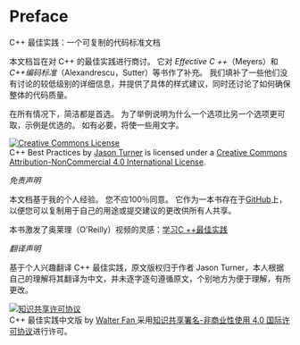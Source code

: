 # Preface

C++ 最佳实践：一个可复制的代码标准文档


本文档旨在对 C++ 的最佳实践进行商讨。 它对 *Effective C ++*（Meyers）和 *C++编码标准*（Alexandrescu，Sutter）等书作了补充。 我们填补了一些他们没有讨论的较低级别的详细信息，并提供了具体的样式建议，同时还讨论了如何确保整体的代码质量。

在所有情况下，简洁都是首选。 为了举例说明为什么一个选项比另一个选项更可取，示例是优选的。 如有必要，将使一些用文字。


<a rel="license" href="http://creativecommons.org/licenses/by-nc/4.0/"><img alt="Creative Commons License" style="border-width:0" src="https://i.creativecommons.org/l/by-nc/4.0/88x31.png" /></a><br /><span xmlns:dct="http://purl.org/dc/terms/" href="http://purl.org/dc/dcmitype/Text" property="dct:title" rel="dct:type">C++ Best Practices</span> by <a xmlns:cc="http://creativecommons.org/ns#" href="http://cppbestpractices.com" property="cc:attributionName" rel="cc:attributionURL">Jason Turner</a> is licensed under a <a rel="license" href="http://creativecommons.org/licenses/by-nc/4.0/">Creative Commons Attribution-NonCommercial 4.0 International License</a>.

*免责声明*

本文档基于我的个人经验。 您不应100％同意。 它作为一本书存在于[GitHub](https://github.com/lefticus/cppbestpractices)上，以便您可以复制用于自己的用途或提交建议的更改供所有人共享。

本书激发了奥莱理（O'Reilly）视频的灵感：[学习C ++最佳实践](http://shop.oreilly.com/product/0636920049814.do)

*翻译声明*

基于个人兴趣翻译 C++ 最佳实践，原文版权归于作者 Jason Turner，本人根据自己的理解将其翻译为中文，并未逐字逐句遵循原文，个别地方为便于理解，有所更改。

<a rel="license" href="http://creativecommons.org/licenses/by-nc/4.0/"><img alt="知识共享许可协议" style="border-width:0" src="https://i.creativecommons.org/l/by-nc/4.0/88x31.png" /></a><br /><span xmlns:dct="http://purl.org/dc/terms/" href="http://purl.org/dc/dcmitype/Text" property="dct:title" rel="dct:type"> C++ 最佳实践中文版</span> by <a xmlns:cc="http://creativecommons.org/ns#" href="http://cppbestpractices.com" property="cc:attributionName" rel="cc:attributionURL">Walter Fan </a>采用<a rel="license" href="http://creativecommons.org/licenses/by-nc/4.0/">知识共享署名-非商业性使用 4.0 国际许可协议</a>进行许可。